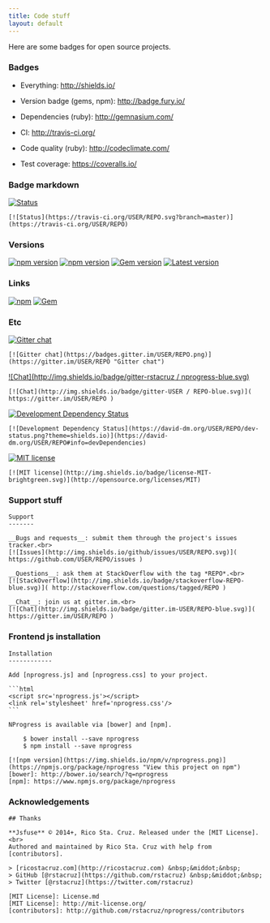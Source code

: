 ```yaml
---
title: Code stuff
layout: default
---
```


Here are some badges for open source projects.

### Badges

 * Everything: http://shields.io/

 * Version badge (gems, npm): http://badge.fury.io/

 * Dependencies (ruby): http://gemnasium.com/

 * CI: http://travis-ci.org/

 * Code quality (ruby): http://codeclimate.com/

 * Test coverage: https://coveralls.io/

### Badge markdown

[![Status](https://travis-ci.org/rstacruz/ento.svg?branch=master)](https://travis-ci.org/rstacruz/ento)  

    [![Status](https://travis-ci.org/USER/REPO.svg?branch=master)](https://travis-ci.org/USER/REPO)  

### Versions

[![npm version](https://img.shields.io/npm/v/jquery.svg)](https://npmjs.org/package/jquery "View this project on npm")
[![npm version](https://badge.fury.io/js/jquery.svg)](https://npmjs.org/package/jquery "View this project on npm")
[![Gem version](https://img.shields.io/gem/v/rails.svg)](http://rubygems.org/gems/rails "View this project in Rubygems")
[![Latest version](http://img.shields.io/github/tag/rstacruz/nprogress.svg)](https://github.com/rstacruz/nprogress)

### Links

[![npm](https://img.shields.io/badge/npm-jquery-brightgreen.png)](https://npmjs.org/package/jquery "View this project on npm")
[![Gem](https://img.shields.io/gem/v/gem-rails-brightgreen.png)](http://rubygems.org/gems/rails "View this project in Rubygems")
### Etc

[![Gitter chat](https://badges.gitter.im/USER/REPO.png)](https://gitter.im/USER/REPO "Gitter chat")

    [![Gitter chat](https://badges.gitter.im/USER/REPO.png)](https://gitter.im/USER/REPO "Gitter chat")

[![Chat](http://img.shields.io/badge/gitter-rstacruz / nprogress-blue.svg)]( https://gitter.im/rstacruz/nprogress )

    [![Chat](http://img.shields.io/badge/gitter-USER / REPO-blue.svg)]( https://gitter.im/USER/REPO )

[![Development Dependency Status](https://david-dm.org/USER/REPO/dev-status.png?theme=shields.io)](https://david-dm.org/USER/REPO#info=devDependencies)

    [![Development Dependency Status](https://david-dm.org/USER/REPO/dev-status.png?theme=shields.io)](https://david-dm.org/USER/REPO#info=devDependencies)

[![MIT license](http://img.shields.io/badge/license-MIT-brightgreen.svg)](http://opensource.org/licenses/MIT)

    [![MIT license](http://img.shields.io/badge/license-MIT-brightgreen.svg)](http://opensource.org/licenses/MIT)

### Support stuff

    Support
    -------

    __Bugs and requests__: submit them through the project's issues tracker.<br>
    [![Issues](http://img.shields.io/github/issues/USER/REPO.svg)]( https://github.com/USER/REPO/issues )

    __Questions__: ask them at StackOverflow with the tag *REPO*.<br>
    [![StackOverflow](http://img.shields.io/badge/stackoverflow-REPO-blue.svg)]( http://stackoverflow.com/questions/tagged/REPO )

    __Chat__: join us at gitter.im.<br>
    [![Chat](http://img.shields.io/badge/gitter.im-USER/REPO-blue.svg)]( https://gitter.im/USER/REPO )

### Frontend js installation

    Installation
    ------------

    Add [nprogress.js] and [nprogress.css] to your project.

    ```html
    <script src='nprogress.js'></script>
    <link rel='stylesheet' href='nprogress.css'/>
    ```

    NProgress is available via [bower] and [npm].

        $ bower install --save nprogress
        $ npm install --save nprogress

    [![npm version](https://img.shields.io/npm/v/nprogress.png)](https://npmjs.org/package/nprogress "View this project on npm")
    [bower]: http://bower.io/search/?q=nprogress
    [npm]: https://www.npmjs.org/package/nprogress

### Acknowledgements

    ## Thanks

    **Jsfuse** © 2014+, Rico Sta. Cruz. Released under the [MIT License].<br>
    Authored and maintained by Rico Sta. Cruz with help from [contributors].

    > [ricostacruz.com](http://ricostacruz.com) &nbsp;&middot;&nbsp;
    > GitHub [@rstacruz](https://github.com/rstacruz) &nbsp;&middot;&nbsp;
    > Twitter [@rstacruz](https://twitter.com/rstacruz)

    [MIT License]: License.md
    [MIT License]: http://mit-license.org/
    [contributors]: http://github.com/rstacruz/nprogress/contributors
